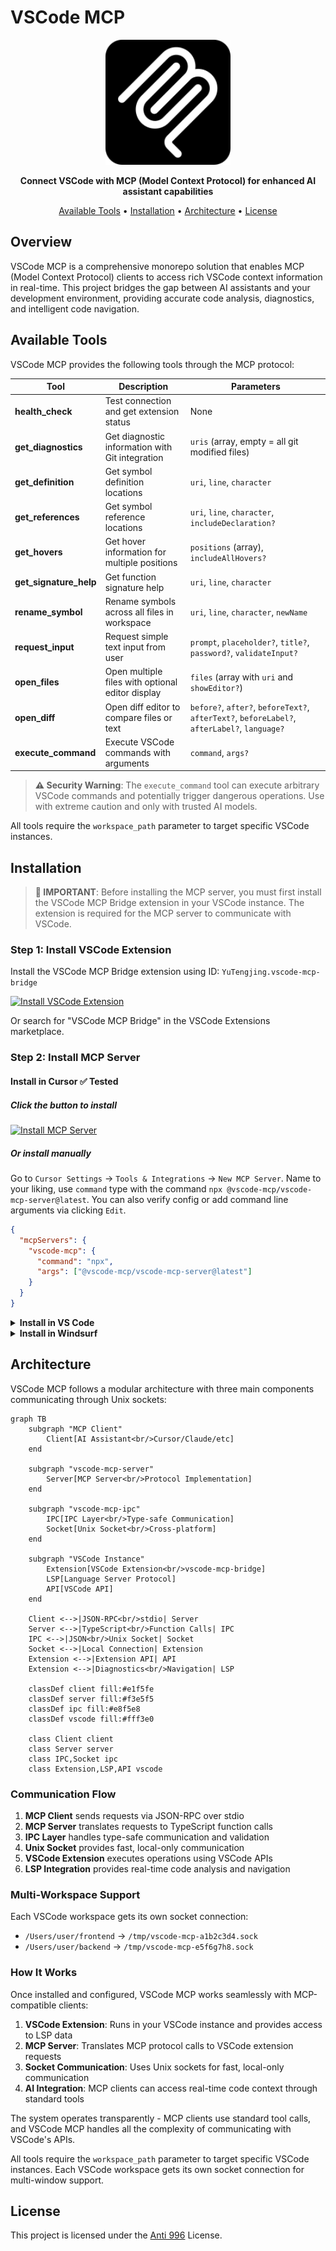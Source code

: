# VSCode MCP

<p align="center">
  <img src="packages/vscode-mcp-bridge/assets/logo.png" alt="VSCode MCP" width="200"/>
</p>

<p align="center">
  <strong>Connect VSCode with MCP (Model Context Protocol) for enhanced AI assistant capabilities</strong>
</p>

<p align="center">
  <a href="#available-tools">Available Tools</a> •
  <a href="#installation">Installation</a> •
  <a href="#architecture">Architecture</a> •
  <a href="#license">License</a>
</p>

## Overview

VSCode MCP is a comprehensive monorepo solution that enables MCP (Model Context Protocol) clients to access rich VSCode context information in real-time. This project bridges the gap between AI assistants and your development environment, providing accurate code analysis, diagnostics, and intelligent code navigation.

## Available Tools

VSCode MCP provides the following tools through the MCP protocol:

| Tool                   | Description                                      | Parameters                                                                                   |
| ---------------------- | ------------------------------------------------ | -------------------------------------------------------------------------------------------- |
| **health_check**       | Test connection and get extension status         | None                                                                                         |
| **get_diagnostics**    | Get diagnostic information with Git integration  | `uris` (array, empty = all git modified files)                                               |
| **get_definition**     | Get symbol definition locations                  | `uri`, `line`, `character`                                                                   |
| **get_references**     | Get symbol reference locations                   | `uri`, `line`, `character`, `includeDeclaration?`                                            |
| **get_hovers**         | Get hover information for multiple positions     | `positions` (array), `includeAllHovers?`                                                     |
| **get_signature_help** | Get function signature help                      | `uri`, `line`, `character`                                                                   |
| **rename_symbol**      | Rename symbols across all files in workspace     | `uri`, `line`, `character`, `newName`                                                        |
| **request_input**      | Request simple text input from user              | `prompt`, `placeholder?`, `title?`, `password?`, `validateInput?`                            |
| **open_files**         | Open multiple files with optional editor display | `files` (array with `uri` and `showEditor?`)                                                 |
| **open_diff**          | Open diff editor to compare files or text        | `before?`, `after?`, `beforeText?`, `afterText?`, `beforeLabel?`, `afterLabel?`, `language?` |
| **execute_command**    | Execute VSCode commands with arguments           | `command`, `args?`                                                                           |

> **⚠️ Security Warning**: The `execute_command` tool can execute arbitrary VSCode commands and potentially trigger dangerous operations. Use with extreme caution and only with trusted AI models.

All tools require the `workspace_path` parameter to target specific VSCode instances.

## Installation

> **🚨 IMPORTANT**: Before installing the MCP server, you must first install the VSCode MCP Bridge extension in your VSCode instance. The extension is required for the MCP server to communicate with VSCode.

### Step 1: Install VSCode Extension

Install the VSCode MCP Bridge extension using ID: `YuTengjing.vscode-mcp-bridge`

[![Install VSCode Extension](https://img.shields.io/badge/VSCode%20Marketplace-Install%20Extension-007ACC?style=for-the-badge&logo=visualstudiocode)](https://marketplace.visualstudio.com/items?itemName=YuTengjing.vscode-mcp-bridge)

Or search for "VSCode MCP Bridge" in the VSCode Extensions marketplace.

### Step 2: Install MCP Server

#### Install in Cursor ✅ Tested

##### Click the button to install

[![Install MCP Server](https://cursor.com/deeplink/mcp-install-dark.svg)](https://cursor.com/install-mcp?name=vscode-mcp&config=eyJjb21tYW5kIjoibnB4IEB2c2NvZGUtbWNwL3ZzY29kZS1tY3Atc2VydmVyQGxhdGVzdCJ9)

##### Or install manually

Go to `Cursor Settings` -> `Tools & Integrations` -> `New MCP Server`. Name to your liking, use `command` type with the command `npx @vscode-mcp/vscode-mcp-server@latest`. You can also verify config or add command line arguments via clicking `Edit`.

```json
{
  "mcpServers": {
    "vscode-mcp": {
      "command": "npx",
      "args": ["@vscode-mcp/vscode-mcp-server@latest"]
    }
  }
}
```

<details>
<summary><strong>Install in VS Code</strong></summary>

[Install in VS Code](https://insiders.vscode.dev/redirect?url=vscode%3Amcp%2Finstall%3F%257B%2522name%2522%253A%2522vscode-mcp%2522%252C%2522command%2522%253A%2522npx%2522%252C%2522args%2522%253A%255B%2522%2540vscode-mcp%252Fvscode-mcp-server%2540latest%2522%255D%257D)

[Install in VS Code Insiders](https://insiders.vscode.dev/redirect?url=vscode-insiders%3Amcp%2Finstall%3F%257B%2522name%2522%253A%2522vscode-mcp%2522%252C%2522command%2522%253A%2522npx%2522%252C%2522args%2522%253A%255B%2522%2540vscode-mcp%252Fvscode-mcp-server%2540latest%2522%255D%257D)

You can also install the VSCode MCP server using the VS Code CLI:

```bash
# For VS Code
code --add-mcp '{"name":"vscode-mcp","command":"npx","args":["@vscode-mcp/vscode-mcp-server@latest"]}'
```

After installation, the VSCode MCP server will be available for use with your GitHub Copilot agent in VS Code.

</details>

<details>
<summary><strong>Install in Windsurf</strong></summary>

Follow Windsurf MCP [documentation](https://docs.windsurf.com/windsurf/cascade/mcp). Use following configuration:

```json
{
  "mcpServers": {
    "vscode-mcp": {
      "command": "npx",
      "args": ["@vscode-mcp/vscode-mcp-server@latest"]
    }
  }
}
```

</details>

## Architecture

VSCode MCP follows a modular architecture with three main components communicating through Unix sockets:

```mermaid
graph TB
    subgraph "MCP Client"
        Client[AI Assistant<br/>Cursor/Claude/etc]
    end

    subgraph "vscode-mcp-server"
        Server[MCP Server<br/>Protocol Implementation]
    end

    subgraph "vscode-mcp-ipc"
        IPC[IPC Layer<br/>Type-safe Communication]
        Socket[Unix Socket<br/>Cross-platform]
    end

    subgraph "VSCode Instance"
        Extension[VSCode Extension<br/>vscode-mcp-bridge]
        LSP[Language Server Protocol]
        API[VSCode API]
    end

    Client <-->|JSON-RPC<br/>stdio| Server
    Server <-->|TypeScript<br/>Function Calls| IPC
    IPC <-->|JSON<br/>Unix Socket| Socket
    Socket <-->|Local Connection| Extension
    Extension <-->|Extension API| API
    Extension <-->|Diagnostics<br/>Navigation| LSP

    classDef client fill:#e1f5fe
    classDef server fill:#f3e5f5
    classDef ipc fill:#e8f5e8
    classDef vscode fill:#fff3e0

    class Client client
    class Server server
    class IPC,Socket ipc
    class Extension,LSP,API vscode
```

### Communication Flow

1. **MCP Client** sends requests via JSON-RPC over stdio
2. **MCP Server** translates requests to TypeScript function calls
3. **IPC Layer** handles type-safe communication and validation
4. **Unix Socket** provides fast, local-only communication
5. **VSCode Extension** executes operations using VSCode APIs
6. **LSP Integration** provides real-time code analysis and navigation

### Multi-Workspace Support

Each VSCode workspace gets its own socket connection:

- `/Users/user/frontend` → `/tmp/vscode-mcp-a1b2c3d4.sock`
- `/Users/user/backend` → `/tmp/vscode-mcp-e5f6g7h8.sock`

### How It Works

Once installed and configured, VSCode MCP works seamlessly with MCP-compatible clients:

1. **VSCode Extension**: Runs in your VSCode instance and provides access to LSP data
2. **MCP Server**: Translates MCP protocol calls to VSCode extension requests
3. **Socket Communication**: Uses Unix sockets for fast, local-only communication
4. **AI Integration**: MCP clients can access real-time code context through standard tools

The system operates transparently - MCP clients use standard tool calls, and VSCode MCP handles all the complexity of communicating with VSCode's APIs.

All tools require the `workspace_path` parameter to target specific VSCode instances. Each VSCode workspace gets its own socket connection for multi-window support.

## License

This project is licensed under the [Anti 996](https://github.com/996icu/996.ICU/blob/master/LICENSE) License.
